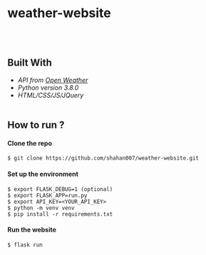 # weather-website
<br><br>

## Built With
- _API from [Open Weather](https://openweathermap.org/)_
- _Python version 3.8.0_
- _HTML/CSS/JS/JQuery_ <br><br>

## How to run ?

#### Clone the repo
```console
$ git clone https://github.com/shahan007/weather-website.git
```

#### Set up the environment
```console
$ export FLASK_DEBUG=1 (optional)
$ export FLASK_APP=run.py
$ export API_KEY=<YOUR_API_KEY>
$ python -m venv venv
$ pip install -r requirements.txt
```
#### Run the website
```console
$ flask run
```